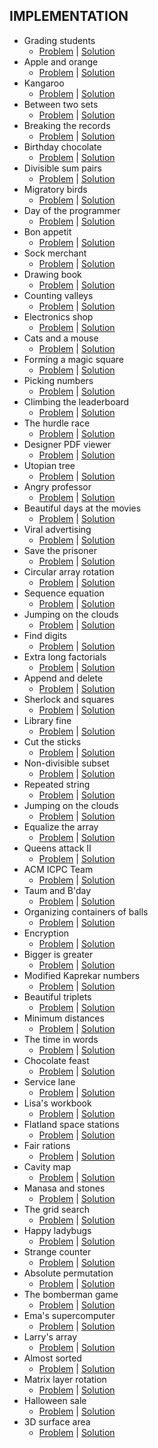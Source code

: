 ## IMPLEMENTATION

*  Grading students
   - [Problem](https://www.hackerrank.com/challenges/grading/problem) | [Solution](https://github.com/dimitrietataru/hackerrank/tree/master/Algorithms/02.%20Implementation/01%20-%20Grading%20students)
*  Apple and orange
   - [Problem](https://www.hackerrank.com/challenges/apple-and-orange/problem) | [Solution](https://github.com/dimitrietataru/hackerrank/tree/master/Algorithms/02.%20Implementation/02%20-%20Apple%20and%20orange)
*  Kangaroo
   - [Problem](https://www.hackerrank.com/challenges/kangaroo/problem) | [Solution](https://github.com/dimitrietataru/hackerrank/tree/master/Algorithms/02.%20Implementation/03%20-%20Kangaroo)
*  Between two sets
   - [Problem](https://www.hackerrank.com/challenges/between-two-sets/problem) | [Solution](https://github.com/dimitrietataru/hackerrank/tree/master/Algorithms/02.%20Implementation/04%20-%20Between%20two%20sets)
*  Breaking the records
   - [Problem](https://www.hackerrank.com/challenges/breaking-best-and-worst-records/problem) | [Solution](https://github.com/dimitrietataru/hackerrank/tree/master/Algorithms/02.%20Implementation/05%20-%20Breaking%20the%20records)
*  Birthday chocolate
   - [Problem](https://www.hackerrank.com/challenges/the-birthday-bar/problem) | [Solution](https://github.com/dimitrietataru/hackerrank/tree/master/Algorithms/02.%20Implementation/06%20-%20Birthday%20chocolate)
*  Divisible sum pairs
   - [Problem](https://www.hackerrank.com/challenges/divisible-sum-pairs/problem) | [Solution](https://github.com/dimitrietataru/hackerrank/tree/master/Algorithms/02.%20Implementation/07%20-%20Divisible%20sum%20pairs)
*  Migratory birds
   - [Problem](https://www.hackerrank.com/challenges/migratory-birds/problem) | [Solution](https://github.com/dimitrietataru/hackerrank/tree/master/Algorithms/02.%20Implementation/08%20-%20Migratory%20birds)
*  Day of the programmer
   - [Problem](https://www.hackerrank.com/challenges/day-of-the-programmer/problem) | [Solution](https://github.com/dimitrietataru/hackerrank/tree/master/Algorithms/02.%20Implementation/09%20-%20Day%20of%20the%20programmer)
*  Bon appetit
   - [Problem](https://www.hackerrank.com/challenges/bon-appetit/problem) | [Solution](https://github.com/dimitrietataru/hackerrank/tree/master/Algorithms/02.%20Implementation/10%20-%20Bon%20appetit)
*  Sock merchant
   - [Problem](https://www.hackerrank.com/challenges/sock-merchant/problem) | [Solution](https://github.com/dimitrietataru/hackerrank/tree/master/Algorithms/02.%20Implementation/11%20-%20Sock%20merchant)
*  Drawing book
   - [Problem](https://www.hackerrank.com/challenges/drawing-book/problem) | [Solution](https://github.com/dimitrietataru/hackerrank/tree/master/Algorithms/02.%20Implementation/12%20-%20Drawing%20book)
*  Counting valleys
   - [Problem](https://www.hackerrank.com/challenges/counting-valleys/problem) | [Solution](https://github.com/dimitrietataru/hackerrank/tree/master/Algorithms/02.%20Implementation/13%20-%20Counting%20valleys)
*  Electronics shop
   - [Problem](https://www.hackerrank.com/challenges/electronics-shop/problem) | [Solution](https://github.com/dimitrietataru/hackerrank/tree/master/Algorithms/02.%20Implementation/14%20-%20Electronics%20shop)
*  Cats and a mouse
   - [Problem](https://www.hackerrank.com/challenges/cats-and-a-mouse/problem) | [Solution](https://github.com/dimitrietataru/hackerrank/tree/master/Algorithms/02.%20Implementation/15%20-%20Cat%20and%20a%20mouse)
*  Forming a magic square
   - [Problem](https://www.hackerrank.com/challenges/magic-square-forming/problem) | [Solution](https://github.com/dimitrietataru/hackerrank/tree/master/Algorithms/02.%20Implementation/16%20-%20Forming%20a%20magic%20square)
*  Picking numbers
   - [Problem](https://www.hackerrank.com/challenges/picking-numbers/problem) | [Solution](https://github.com/dimitrietataru/hackerrank/tree/master/Algorithms/02.%20Implementation/17%20-%20Picking%20numbers)
*  Climbing the leaderboard
   - [Problem](https://www.hackerrank.com/challenges/climbing-the-leaderboard/problem) | [Solution](https://github.com/dimitrietataru/hackerrank/tree/master/Algorithms/02.%20Implementation/18%20-%20Climbing%20the%20leaderboard)
*  The hurdle race
   - [Problem](https://www.hackerrank.com/challenges/the-hurdle-race/problem) | [Solution](https://github.com/dimitrietataru/hackerrank/tree/master/Algorithms/02.%20Implementation/19%20-%20The%20hurdle%20race)
*  Designer PDF viewer
   - [Problem](https://www.hackerrank.com/challenges/designer-pdf-viewer/problem) | [Solution](https://github.com/dimitrietataru/hackerrank/tree/master/Algorithms/02.%20Implementation/20%20-%20Designer%20PDF%20viewer)
*  Utopian tree
   - [Problem](https://github.com/dimitrietataru/hackerrank/tree/master/Algorithms/02.%20Implementation/21%20-%20Utopian%20tree) | [Solution](https://github.com/dimitrietataru/hackerrank/tree/master/Algorithms/02.%20Implementation/21%20-%20Utopian%20tree)
*  Angry professor
   - [Problem](https://www.hackerrank.com/challenges/angry-professor/problem) | [Solution](https://github.com/dimitrietataru/hackerrank/tree/master/Algorithms/02.%20Implementation/22%20-%20Angry%20professor)
*  Beautiful days at the movies
   - [Problem](https://www.hackerrank.com/challenges/beautiful-days-at-the-movies/problem) | [Solution](https://github.com/dimitrietataru/hackerrank/tree/master/Algorithms/02.%20Implementation/23%20-%20Beautiful%20days%20at%20the%20movies)
*  Viral advertising
   - [Problem](https://www.hackerrank.com/challenges/strange-advertising/problem) | [Solution](https://github.com/dimitrietataru/hackerrank/tree/master/Algorithms/02.%20Implementation/24%20-%20Viral%20advertising)
*  Save the prisoner
   - [Problem](https://www.hackerrank.com/challenges/save-the-prisoner/problem) | [Solution](https://github.com/dimitrietataru/hackerrank/tree/master/Algorithms/02.%20Implementation/25%20-%20Save%20the%20prisoner)
*  Circular array rotation
   - [Problem](https://www.hackerrank.com/challenges/circular-array-rotation/problem) | [Solution](https://github.com/dimitrietataru/hackerrank/tree/master/Algorithms/02.%20Implementation/26%20-%20Circular%20array%20rotation)
*  Sequence equation
   - [Problem](https://www.hackerrank.com/challenges/permutation-equation/problem) | [Solution](https://github.com/dimitrietataru/hackerrank/tree/master/Algorithms/02.%20Implementation/27%20-%20Sequence%20equation)
*  Jumping on the clouds
   - [Problem](https://www.hackerrank.com/challenges/jumping-on-the-clouds-revisited/problem) | [Solution](https://github.com/dimitrietataru/hackerrank/tree/master/Algorithms/02.%20Implementation/28%20-%20Jumping%20on%20the%20clouds)
*  Find digits
   - [Problem](https://www.hackerrank.com/challenges/find-digits/problem) | [Solution](https://github.com/dimitrietataru/hackerrank/tree/master/Algorithms/02.%20Implementation/29%20-%20Find%20digits)
*  Extra long factorials
   - [Problem](https://www.hackerrank.com/challenges/extra-long-factorials/problem) | [Solution](https://github.com/dimitrietataru/hackerrank/tree/master/Algorithms/02.%20Implementation/30%20-%20Extra%20long%20factorials)
*  Append and delete
   - [Problem](https://www.hackerrank.com/challenges/append-and-delete/problem) | [Solution](https://github.com/dimitrietataru/hackerrank/tree/master/Algorithms/02.%20Implementation/31%20-%20Append%20and%20delete)
*  Sherlock and squares
   - [Problem](https://www.hackerrank.com/challenges/sherlock-and-squares/problem) | [Solution](https://github.com/dimitrietataru/hackerrank/tree/master/Algorithms/02.%20Implementation/32%20-%20Sherlock%20and%20squares)
*  Library fine
   - [Problem](https://www.hackerrank.com/challenges/library-fine/problem) | [Solution](https://github.com/dimitrietataru/hackerrank/tree/master/Algorithms/02.%20Implementation/33%20-%20Library%20fine)
*  Cut the sticks
   - [Problem](https://www.hackerrank.com/challenges/cut-the-sticks/problem) | [Solution](https://github.com/dimitrietataru/hackerrank/tree/master/Algorithms/02.%20Implementation/34%20-%20Cut%20the%20sticks)
*  Non-divisible subset
   - [Problem](https://www.hackerrank.com/challenges/non-divisible-subset/problem) | [Solution](https://github.com/dimitrietataru/hackerrank/tree/master/Algorithms/02.%20Implementation/35%20-%20Non-divisible%20subset)
*  Repeated string
   - [Problem](https://www.hackerrank.com/challenges/repeated-string/problem) | [Solution](https://github.com/dimitrietataru/hackerrank/tree/master/Algorithms/02.%20Implementation/36%20-%20Repeated%20string)
*  Jumping on the clouds
   - [Problem](https://www.hackerrank.com/challenges/jumping-on-the-clouds/problem) | [Solution](https://github.com/dimitrietataru/hackerrank/tree/master/Algorithms/02.%20Implementation/37%20-%20Jumping%20on%20the%20clouds)
*  Equalize the array
   - [Problem](https://www.hackerrank.com/challenges/equality-in-a-array/problem) | [Solution](https://github.com/dimitrietataru/hackerrank/tree/master/Algorithms/02.%20Implementation/38%20-%20Equalize%20the%20array)
*  Queens attack II
   - [Problem](https://www.hackerrank.com/challenges/queens-attack-2/problem) | [Solution](https://github.com/dimitrietataru/hackerrank/tree/master/Algorithms/02.%20Implementation/39%20-%20Queens%20attack%20II)
*  ACM ICPC Team
   - [Problem](https://www.hackerrank.com/challenges/acm-icpc-team/problem) | [Solution](https://github.com/dimitrietataru/hackerrank/tree/algorithms-implementation/Algorithms/02.%20Implementation/40%20-%20ACM%20ICPC%20team)
*  Taum and B'day
   - [Problem](https://www.hackerrank.com/challenges/taum-and-bday/problem) | [Solution](https://github.com/dimitrietataru/hackerrank/tree/algorithms-implementation/Algorithms/02.%20Implementation/41%20-%20Taum%20and%20Bday)
*  Organizing containers of balls
   - [Problem](https://www.hackerrank.com/challenges/organizing-containers-of-balls/problem) | [Solution](https://github.com/dimitrietataru/hackerrank/tree/algorithms-implementation/Algorithms/02.%20Implementation/42%20-%20Organizing%20containers%20of%20balls)
*  Encryption
   - [Problem](https://www.hackerrank.com/challenges/encryption/problem) | [Solution](https://github.com/dimitrietataru/hackerrank/tree/algorithms-implementation/Algorithms/02.%20Implementation/43%20-%20Encryption)
*  Bigger is greater
   - [Problem](https://www.hackerrank.com/challenges/bigger-is-greater/problem) | [Solution](https://github.com/dimitrietataru/hackerrank/tree/algorithms-implementation/Algorithms/02.%20Implementation/44%20-%20Bigger%20is%20greater)
*  Modified Kaprekar numbers
   - [Problem](https://www.hackerrank.com/challenges/kaprekar-numbers/problem) | [Solution](https://github.com/dimitrietataru/hackerrank/tree/algorithms-implementation/Algorithms/02.%20Implementation/45%20-%20Modified%20Kaprekar%20numbers)
*  Beautiful triplets
   - [Problem](https://www.hackerrank.com/challenges/beautiful-triplets/problem) | [Solution](https://github.com/dimitrietataru/hackerrank/tree/algorithms-implementation/Algorithms/02.%20Implementation/46%20-%20Beautiful%20triplets)
*  Minimum distances
   - [Problem](https://www.hackerrank.com/challenges/minimum-distances/problem) | [Solution](https://github.com/dimitrietataru/hackerrank/tree/algorithms-implementation/Algorithms/02.%20Implementation/47%20-%20Minimum%20distances)
*  The time in words
   - [Problem](https://www.hackerrank.com/challenges/the-time-in-words/problem) | [Solution](https://github.com/dimitrietataru/hackerrank/tree/algorithms-implementation/Algorithms/02.%20Implementation/48%20-%20The%20time%20in%20words)
*  Chocolate feast
   - [Problem](https://www.hackerrank.com/challenges/chocolate-feast/problem) | [Solution](https://github.com/dimitrietataru/hackerrank/tree/algorithms-implementation/Algorithms/02.%20Implementation/49%20-%20Chocolate%20feast)
*  Service lane
   - [Problem](https://www.hackerrank.com/challenges/service-lane/problem) | [Solution](https://github.com/dimitrietataru/hackerrank/tree/algorithms-implementation/Algorithms/02.%20Implementation/50%20-%20Service%20lane)
*  Lisa's workbook
   - [Problem](https://www.hackerrank.com/challenges/lisa-workbook/problem) | [Solution](https://github.com/dimitrietataru/hackerrank/tree/algorithms-implementation/Algorithms/02.%20Implementation/51%20-%20Lisas%20workbook)
*  Flatland space stations
   - [Problem](https://www.hackerrank.com/challenges/flatland-space-stations/problem) | [Solution](https://github.com/dimitrietataru/hackerrank/tree/algorithms-implementation/Algorithms/02.%20Implementation/52%20-%20Flatland%20space%20stations)
*  Fair rations
   - [Problem](https://www.hackerrank.com/challenges/fair-rations/problem) | [Solution](https://github.com/dimitrietataru/hackerrank/tree/algorithms-implementation/Algorithms/02.%20Implementation/53%20-%20Fair%20rations)
*  Cavity map
   - [Problem](https://www.hackerrank.com/challenges/cavity-map/problem) | [Solution](https://github.com/dimitrietataru/hackerrank/tree/algorithms-implementation/Algorithms/02.%20Implementation/54%20-%20Cavity%20map)
*  Manasa and stones
   - [Problem](https://www.hackerrank.com/challenges/manasa-and-stones/problem) | [Solution](https://github.com/dimitrietataru/hackerrank/tree/algorithms-implementation/Algorithms/02.%20Implementation/55%20-%20Manasa%20and%20stones)
*  The grid search
   - [Problem](https://www.hackerrank.com/challenges/the-grid-search/problem) | [Solution](https://github.com/dimitrietataru/hackerrank/tree/algorithms-implementation/Algorithms/02.%20Implementation/56%20-%20The%20grid%20search)
*  Happy ladybugs
   - [Problem](https://www.hackerrank.com/challenges/happy-ladybugs/problem) | [Solution](https://github.com/dimitrietataru/hackerrank/tree/algorithms-implementation/Algorithms/02.%20Implementation/57%20-%20Happy%20ladybugs)
*  Strange counter
   - [Problem](https://www.hackerrank.com/challenges/strange-code/problem) | [Solution](https://github.com/dimitrietataru/hackerrank/tree/algorithms-implementation/Algorithms/02.%20Implementation/58%20-%20Strange%20counter)
*  Absolute permutation
   - [Problem](https://www.hackerrank.com/challenges/absolute-permutation/problem) | [Solution](https://github.com/dimitrietataru/hackerrank/tree/algorithms-implementation/Algorithms/02.%20Implementation/59%20-%20Absolute%20permutation)
*  The bomberman game
   - [Problem](https://www.hackerrank.com/challenges/bomber-man/problem) | [Solution](https://github.com/dimitrietataru/hackerrank/tree/algorithms-implementation/Algorithms/02.%20Implementation/60%20-%20The%20bomberman%20game)
*  Ema's supercomputer
   - [Problem](https://www.hackerrank.com/challenges/two-pluses/problem) | [Solution](https://github.com/dimitrietataru/hackerrank/tree/algorithms-implementation/Algorithms/02.%20Implementation/61%20-%20Emas%20supercomputer)
*  Larry's array
   - [Problem](https://www.hackerrank.com/challenges/larrys-array/problem) | [Solution](https://github.com/dimitrietataru/hackerrank/tree/algorithms-implementation/Algorithms/02.%20Implementation/62%20-%20Larrys%20array)
*  Almost sorted
   - [Problem](https://www.hackerrank.com/challenges/almost-sorted/problem) | [Solution](https://github.com/dimitrietataru/hackerrank/tree/algorithms-implementation/Algorithms/02.%20Implementation/63%20-%20Almost%20sorted)
*  Matrix layer rotation
   - [Problem](https://www.hackerrank.com/challenges/matrix-rotation-algo/problem) | [Solution](https://github.com/dimitrietataru/hackerrank/tree/algorithms-implementation/Algorithms/02.%20Implementation/64%20-%20Matrix%20layer%20rotation)
*  Halloween sale
   - [Problem](https://www.hackerrank.com/challenges/halloween-sale/problem) | [Solution](https://github.com/dimitrietataru/hackerrank/tree/algorithms-implementation/Algorithms/02.%20Implementation/65%20-%20Halloween%20sale)
*  3D surface area
   - [Problem](https://www.hackerrank.com/challenges/3d-surface-area/problem) | [Solution](https://github.com/dimitrietataru/hackerrank/tree/algorithms-implementation/Algorithms/02.%20Implementation/66%20-%203D%20surface%20area)
